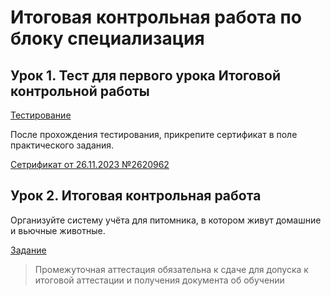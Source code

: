 # Итоговая контрольная работа по блоку специализация

## Урок 1. Тест для первого урока Итоговой контрольной работы

[Тестирование](https://gb.ru/tests/431)

После прохождения тестирования, прикрепите сертификат в поле практического задания.

[Сетрификат от 26.11.2023 №2620962](https://gb.ru/certificates/2620962.ru)

## Урок 2. Итоговая контрольная работа

Организуйте систему учёта для питомника, в котором живут домашние и вьючные животные.

[Задание](https://gbcdn.mrgcdn.ru/uploads/asset/4868005/attachment/1f0bfdadc1c954fc748a4890b644e605.pdf)

> Промежуточная аттестация обязательна к сдаче для допуска к итоговой аттестации и получения документа об обучении
